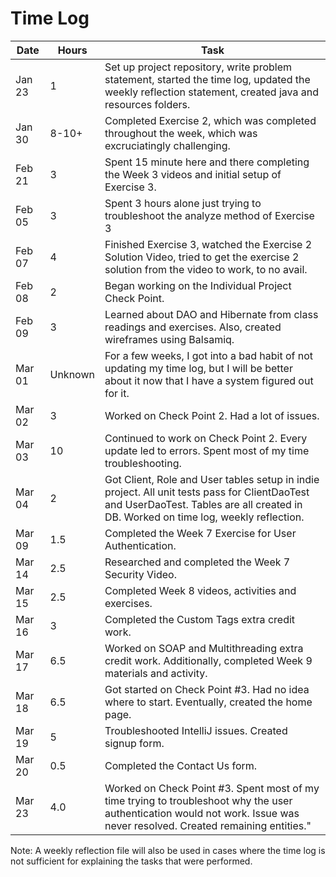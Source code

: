 # Time Log


| Date | Hours | Task |
|------|------|-------|
|Jan 23|1| Set up project repository, write problem statement, started the time log, updated the weekly reflection statement, created java and resources folders.|
|Jan 30|8-10+| Completed Exercise 2, which was completed throughout the week, which was excruciatingly challenging.|
|Feb 21|3| Spent 15 minute here and there completing the Week 3 videos and initial setup of Exercise 3.|
|Feb 05|3| Spent 3 hours alone just trying to troubleshoot the analyze method of Exercise 3|
|Feb 07|4| Finished Exercise 3, watched the Exercise 2 Solution Video, tried to get the exercise 2 solution from the video to work, to no avail.|
|Feb 08|2| Began working on the Individual Project Check Point.|
|Feb 09|3| Learned about DAO and Hibernate from class readings and exercises.  Also, created wireframes using Balsamiq.|
|Mar 01|Unknown| For a few weeks, I got into a bad habit of not updating my time log, but I will be better about it now that I have a system figured out for it.|
|Mar 02|3|Worked on Check Point 2.  Had a lot of issues.
|Mar 03|10|Continued to work on Check Point 2.  Every update led to errors.  Spent most of my time troubleshooting.
|Mar 04|2|Got Client, Role and User tables setup in indie project.  All unit tests pass for ClientDaoTest and UserDaoTest.  Tables are all created in DB.  Worked on time log, weekly reflection.|
|Mar 09|1.5|Completed the Week 7 Exercise for User Authentication.|
|Mar 14|2.5|Researched and completed the Week 7 Security Video.|
|Mar 15|2.5|Completed Week 8 videos, activities and exercises.
|Mar 16|3|Completed the Custom Tags extra credit work.|
|Mar 17|6.5|Worked on SOAP and Multithreading extra credit work.  Additionally, completed Week 9 materials and activity.|
|Mar 18|6.5|Got started on Check Point #3.  Had no idea where to start.  Eventually, created the home page.|
|Mar 19|5|Troubleshooted IntelliJ issues.  Created signup form.|
|Mar 20|0.5|Completed the Contact Us form.|
|Mar 23|4.0|Worked on Check Point #3.  Spent most of my time trying to troubleshoot why the user authentication would not work.  Issue was never resolved.  Created remaining entities."|


Note: A weekly reflection file will also be used in cases where the time log is not sufficient for explaining the tasks that were performed.